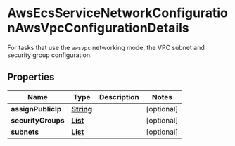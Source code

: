 

# AwsEcsServiceNetworkConfigurationAwsVpcConfigurationDetails

For tasks that use the <code>awsvpc</code> networking mode, the VPC subnet and security group configuration.

## Properties

| Name | Type | Description | Notes |
|------------ | ------------- | ------------- | -------------|
|**assignPublicIp** | [**String**](String.md) |  |  [optional] |
|**securityGroups** | [**List**](List.md) |  |  [optional] |
|**subnets** | [**List**](List.md) |  |  [optional] |



